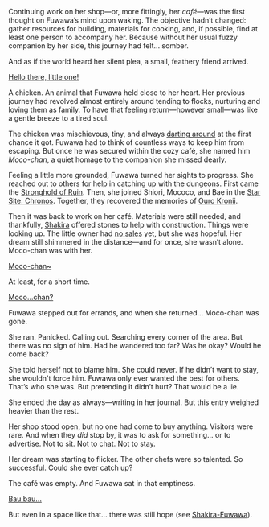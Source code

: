 Continuing work on her shop—or, more fittingly, her _café_—was the first thought on Fuwawa’s mind upon waking. The objective hadn’t changed: gather resources for building, materials for cooking, and, if possible, find at least one person to accompany her. Because without her usual fuzzy companion by her side, this journey had felt... somber.

And as if the world heard her silent plea, a small, feathery friend arrived.

[Hello there, little one!](#embed:https://www.youtube.com/live/geV0HyX5LUA?si=Go2F6QDRR0qDVuZC&t=1177)

A chicken. An animal that Fuwawa held close to her heart. Her previous journey had revolved almost entirely around tending to flocks, nurturing and loving them as family. To have that feeling return—however small—was like a gentle breeze to a tired soul.

The chicken was mischievous, tiny, and always [darting around](https://www.youtube.com/live/geV0HyX5LUA?si=2wRpax8PI0MsZJg6&t=1331) at the first chance it got. Fuwawa had to think of countless ways to keep him from escaping. But once he was secured within the cozy café, she named him _Moco-chan_, a quiet homage to the companion she missed dearly.

Feeling a little more grounded, Fuwawa turned her sights to progress. She reached out to others for help in catching up with the dungeons. First came the [Stronghold of Ruin](https://www.youtube.com/live/geV0HyX5LUA?si=J38XCoSl-nVt5AHh&t=1863). Then, she joined Shiori, Mococo, and Bae in the [Star Site: Chronos](https://www.youtube.com/live/geV0HyX5LUA?si=AMeAFfmmilO48tEp&t=4763). Together, they recovered the memories of [Ouro Kronii](https://www.youtube.com/live/geV0HyX5LUA?si=2vIMbyUxKOHbQ2y5&t=8554).

Then it was back to work on her café. Materials were still needed, and thankfully, [Shakira](https://www.youtube.com/live/geV0HyX5LUA?si=a98N053xbj--51z9&t=3509) offered stones to help with construction. Things were looking up. The little owner had [no sales](https://www.youtube.com/live/geV0HyX5LUA?si=2WqV9LXEoUfycxxp&t=3849) yet, but she was hopeful. Her dream still shimmered in the distance—and for once, she wasn’t alone. Moco-chan was with her.

[Moco-chan~](#embed:https://www.youtube.com/live/geV0HyX5LUA?si=MON2jav5merqyE4a&t=3907)

At least, for a short time.

[Moco...chan?](#embed:https://www.youtube.com/live/geV0HyX5LUA?si=qZPau0VzbYTi2o2i&t=9171)

Fuwawa stepped out for errands, and when she returned... Moco-chan was gone.

She ran. Panicked. Calling out. Searching every corner of the area. But there was no sign of him. Had he wandered too far? Was he okay? Would he come back?

She told herself not to blame him. She could never. If he didn’t want to stay, she wouldn't force him. Fuwawa only ever wanted the best for others. That’s who she was. But pretending it didn’t hurt? That would be a lie.

She ended the day as always—writing in her journal. But this entry weighed heavier than the rest.

Her shop stood open, but no one had come to buy anything. Visitors were rare. And when they _did_ stop by, it was to ask for something... or to advertise. Not to sit. Not to chat. Not to stay.

Her dream was starting to flicker. The other chefs were so talented. So successful. Could she ever catch up?

The café was empty. And Fuwawa sat in that emptiness.

[Bau bau...](#embed:https://www.youtube.com/live/geV0HyX5LUA?si=LCtvw4QaRwM0kijj&t=11917)

But even in a space like that... there was still hope (see [Shakira-Fuwawa](#edge:kiara-fuwawa)).
